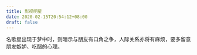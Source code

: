 ```yaml
---
title: 影视明星
date: 2020-02-15T20:54:12+08:00
draft: false
---
```


名歌星出现于梦中时，则暗示与朋友有口角之争，人际关系亦将有麻烦，要多留意朋友嫉妒、吃醋的心理。

